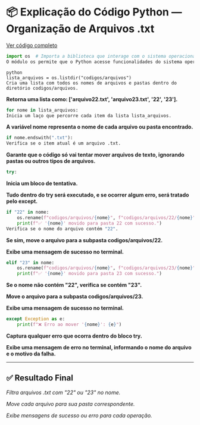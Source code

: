 # 📦 Explicação do Código Python — Organização de Arquivos .txt

[Ver código completo](codigos/modulos/automacao.py)

```python
import os  # Importa a biblioteca que interage com o sistema operacional
O módulo os permite que o Python acesse funcionalidades do sistema operacional, como manipular arquivos, pastas e caminhos.
```

```
python
lista_arquivos = os.listdir("codigos/arquivos")
Cria uma lista com todos os nomes de arquivos e pastas dentro do diretório codigos/arquivos.
```

**Retorna uma lista como: ['arquivo22.txt', 'arquivo23.txt', '22', '23'].**


```python
for nome in lista_arquivos:
Inicia um laço que percorre cada item da lista lista_arquivos.
```

**A variável nome representa o nome de cada arquivo ou pasta encontrado.**


```python
if nome.endswith(".txt"):
Verifica se o item atual é um arquivo .txt.
```

**Garante que o código só vai tentar mover arquivos de texto, ignorando pastas ou outros tipos de arquivos.**


```python
try:
```

**Inicia um bloco de tentativa.**

**Tudo dentro do try será executado, e se ocorrer algum erro, será tratado pelo except.**


```python
if "22" in nome:
    os.rename(f"codigos/arquivos/{nome}", f"codigos/arquivos/22/{nome}")
    print(f"✅ '{nome}' movido para pasta 22 com sucesso.")
Verifica se o nome do arquivo contém "22".
```

**Se sim, move o arquivo para a subpasta codigos/arquivos/22.**

**Exibe uma mensagem de sucesso no terminal.**


```python
elif "23" in nome:
    os.rename(f"codigos/arquivos/{nome}", f"codigos/arquivos/23/{nome}")
    print(f"✅ '{nome}' movido para pasta 23 com sucesso.")
```

**Se o nome não contém "22", verifica se contém "23".**

**Move o arquivo para a subpasta codigos/arquivos/23.**

**Exibe uma mensagem de sucesso no terminal.**


```python
except Exception as e:
    print(f"❌ Erro ao mover '{nome}': {e}")
```


**Captura qualquer erro que ocorra dentro do bloco try.**

**Exibe uma mensagem de erro no terminal, informando o nome do arquivo e o motivo da falha.**

---

## ✅ Resultado Final

*Filtra arquivos .txt com "22" ou "23" no nome.*

*Move cada arquivo para sua pasta correspondente.*

*Exibe mensagens de sucesso ou erro para cada operação.*